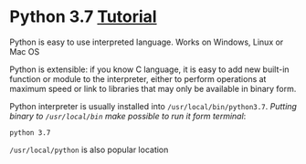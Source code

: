 # Python 3.7 [Tutorial](https://docs.python.org/3/tutorial/)

Python is easy to use interpreted language. Works on Windows, Linux or Mac OS

Python is extensible: if you know C language, it is easy to add new built-in function or 
module to the interpreter, either to perform operations at maximum speed or link to libraries 
that may only be available in binary form.

Python interpreter is usually installed into `/usr/local/bin/python3.7`. *Putting binary to `/usr/local/bin` make possible to run it form terminal*:

    python 3.7

`/usr/local/python` is also popular location